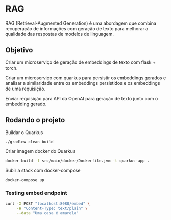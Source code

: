 # RAG

RAG (Retrieval-Augmented Generation) é uma abordagem que combina recuperação de informações com geração de texto para
melhorar a qualidade das respostas de modelos de linguagem.

## Objetivo

Criar um microserviço de geração de embeddings de texto com flask + torch.

Criar um microserviço com quarkus para persistir os embeddings gerados e analisar a similaridade entre os embeddings
persistidos e os embeddings de uma requisição.

Enviar requisição para API da OpenAI para geração de texto junto com o embedding gerado.

## Rodando o projeto

Buildar o Quarkus

```bash
./gradlew clean build
```

Criar imagem docker do Quarkus

```bash
docker build -f src/main/docker/Dockerfile.jvm -t quarkus-app .
```

Subir a stack com docker-compose

```bash
docker-compose up
```

### Testing embed endpoint

```bash
curl -X POST "localhost:8080/embed" \
     -H "Content-Type: text/plain" \
     --data "Uma casa é amarela"
```
